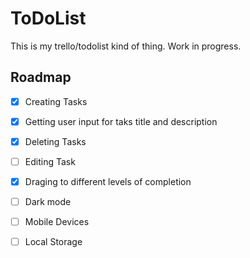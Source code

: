 # ToDoList
This is my trello/todolist kind of thing. Work in progress.
## Roadmap 
- [x] Creating Tasks
- [x] Getting user input for taks title and description
- [x] Deleting Tasks
- [ ] Editing Task
- [x] Draging to different levels of completion
- [ ] Dark mode
- [ ] Mobile Devices
- [ ] Local Storage


